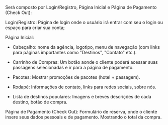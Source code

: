Será composto por Login/Registro, Página Inicial e Página de Pagamento (Check Out):

Login/Registro: Página de login onde o usuário irá entrar com seu o login ou espaço para criar sua conta;

Página Inicial:

  * Cabeçalho: nome da agência, logotipo, menu de navegação (com links para páginas importantes como "Destinos", "Contato" etc.).

  * Carrinho de Compras: Um botão aonde o cliente poderá acessar suas passagens selecionadas e ir para a página de pagamento.

  * Pacotes: Mostrar promoções de pacotes (hotel + passagem).

  * Rodapé: Informações de contato, links para redes sociais, sobre nós.

  * Lista de destinos populares: Imagens e breves descrições de cada destino, botão de compra.

Página de Pagamento (Check Out): Formulário de reserva, onde o cliente insere seus dados pessoais e de pagamento. Mostrando o total da compra.

